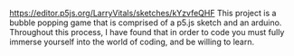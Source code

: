 https://editor.p5js.org/LarryVitals/sketches/kYzvfeQHF
This project is a bubble popping game that is comprised of a p5.js sketch and an arduino. Throughout this process, I have found that in order to code you must fully
immerse yourself into the world of coding, and be willing to learn.

